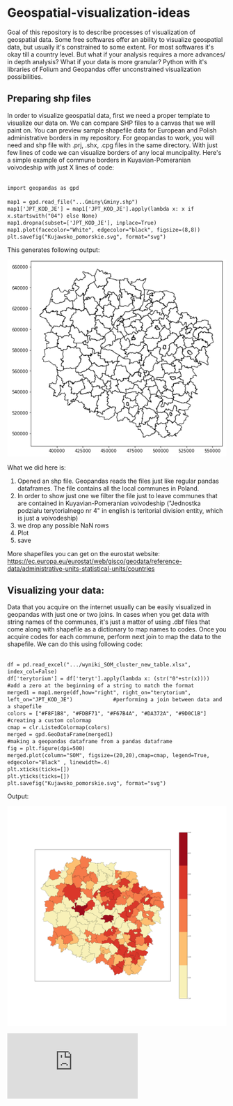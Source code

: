 # Geospatial-visualization-ideas
Goal of this repository is to describe processes of visualization of geospatial data. Some free softwares offer an ability to visualize geospatial data, but usually it's constrained to some extent. For most softwares it's okay till a country level. But what if your analysis requires a more advances/ in depth analysis? What if your data is more granular? Python with it's libraries of Folium and Geopandas offer unconstrained visualization possibilities.  


## Preparing shp files

In order to visualize geospatial data, first we need a proper template to visualize our data on. We can compare SHP files to a canvas that we will paint on. You can preview sample shapefile data for European and Polish administrative borders in my repository. For geopandas to work, you will need and shp file with .prj, .shx, .cpg files in the same directory. With just few lines of code we can visualize borders of any local muncipality. Here's a simple example of commune borders in Kuyavian-Pomeranian voivodeship with just X lines of code:

```

import geopandas as gpd

map1 = gpd.read_file("...Gminy\Gminy.shp")
map1['JPT_KOD_JE'] = map1['JPT_KOD_JE'].apply(lambda x: x if x.startswith("04") else None)
map1.dropna(subset=['JPT_KOD_JE'], inplace=True)
map1.plot(facecolor="White", edgecolor="black", figsize=(8,8))
plt.savefig("Kujawsko_pomorskie.svg", format="svg")

```

This generates following output:

![alt text](https://github.com/Gebiqs/Geospatial-visualization-ideas/blob/main/Kujawsko-%20Pomorskie%20-%20borders.png)

What we did here is:
1. Opened an shp file. Geopandas reads the files just like regular pandas dataframes. The file contains all the local communes in Poland.
2. In order to show just one we filter the file just to leave communes that are contained in Kuyavian-Pomeranian voivodeship ("Jednostka podziału terytorialnego nr 4" in english is teritorial division entity, which is just a voivodeship)
3. we drop any possible NaN rows
4. Plot
5. save  


More shapefiles you can get on the eurostat website: https://ec.europa.eu/eurostat/web/gisco/geodata/reference-data/administrative-units-statistical-units/countries




## Visualizing your data:

Data that you acquire on the internet usually can be easily visualized in geopandas with just one or two joins. In cases when you get data with string names of the communes, it's just a matter of  using .dbf files that come along with shapefile as a dictionary to map names to codes. Once you acquire codes for each commune, perform next join to map the data to the shapefile. We can do this using following code: 

```

df = pd.read_excel(".../wyniki_SOM_cluster_new_table.xlsx", index_col=False)
df['terytorium'] = df['teryt'].apply(lambda x: (str("0"+str(x))))                             #add a zero at the beginning of a string to match the format
merged1 = map1.merge(df,how="right", right_on="terytorium", left_on="JPT_KOD_JE")             #performing a join between data and a shapefile
colors = ["#F8F1B8", "#FDBF71", "#F67B4A", "#DA372A", "#9D0C1B"]                              #creating a custom colormap
cmap = clr.ListedColormap(colors)
merged = gpd.GeoDataFrame(merged1)                                                            #making a geopandas dataframe from a pandas dataframe
fig = plt.figure(dpi=500)
merged.plot(column="SOM", figsize=(20,20),cmap=cmap, legend=True, edgecolor="Black" , linewidth=.4)
plt.xticks(ticks=[])
plt.yticks(ticks=[])
plt.savefig("Kujawsko_pomorskie.svg", format="svg")

```
Output:

![alt text](https://github.com/Gebiqs/Geospatial-visualization-ideas/blob/main/Kujawsko_pomorskie.png)

![alt text](https://github.com/Gebiqs/Geospatial-visualization-ideas/blob/main/Crime_rate.html)
